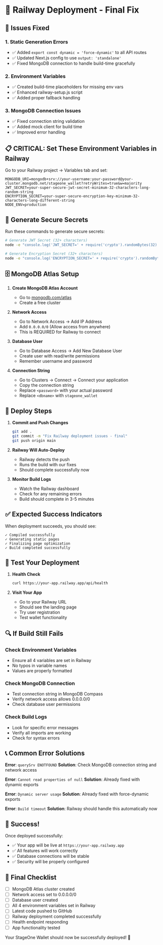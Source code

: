 # 🚀 Railway Deployment - Final Fix

## 🔧 **Issues Fixed**

### **1. Static Generation Errors**
- ✅ Added `export const dynamic = 'force-dynamic'` to all API routes
- ✅ Updated Next.js config to use `output: 'standalone'`
- ✅ Fixed MongoDB connection to handle build-time gracefully

### **2. Environment Variables**
- ✅ Created build-time placeholders for missing env vars
- ✅ Enhanced railway-setup.js script
- ✅ Added proper fallback handling

### **3. MongoDB Connection Issues**
- ✅ Fixed connection string validation
- ✅ Added mock client for build time
- ✅ Improved error handling

## 📋 **CRITICAL: Set These Environment Variables in Railway**

Go to your Railway project → Variables tab and set:

```env
MONGODB_URI=mongodb+srv://your-username:your-password@your-cluster.mongodb.net/stageone_wallet?retryWrites=true&w=majority
JWT_SECRET=your-super-secure-jwt-secret-minimum-32-characters-long-random-string
ENCRYPTION_SECRET=your-super-secure-encryption-key-minimum-32-characters-long-different-string
NODE_ENV=production
```

## 🔑 **Generate Secure Secrets**

Run these commands to generate secure secrets:

```bash
# Generate JWT Secret (32+ characters)
node -e "console.log('JWT_SECRET=' + require('crypto').randomBytes(32).toString('hex'))"

# Generate Encryption Secret (32+ characters)
node -e "console.log('ENCRYPTION_SECRET=' + require('crypto').randomBytes(32).toString('hex'))"
```

## 🗄️ **MongoDB Atlas Setup**

1. **Create MongoDB Atlas Account**
   - Go to [mongodb.com/atlas](https://mongodb.com/atlas)
   - Create a free cluster

2. **Network Access**
   - Go to Network Access → Add IP Address
   - Add `0.0.0.0/0` (Allow access from anywhere)
   - This is REQUIRED for Railway to connect

3. **Database User**
   - Go to Database Access → Add New Database User
   - Create user with read/write permissions
   - Remember username and password

4. **Connection String**
   - Go to Clusters → Connect → Connect your application
   - Copy the connection string
   - Replace `<password>` with your actual password
   - Replace `<dbname>` with `stageone_wallet`

## 🚀 **Deploy Steps**

1. **Commit and Push Changes**
   ```bash
   git add .
   git commit -m "Fix Railway deployment issues - final"
   git push origin main
   ```

2. **Railway Will Auto-Deploy**
   - Railway detects the push
   - Runs the build with our fixes
   - Should complete successfully now

3. **Monitor Build Logs**
   - Watch the Railway dashboard
   - Check for any remaining errors
   - Build should complete in 3-5 minutes

## ✅ **Expected Success Indicators**

When deployment succeeds, you should see:

```
✓ Compiled successfully
✓ Generating static pages
✓ Finalizing page optimization
✓ Build completed successfully
```

## 🧪 **Test Your Deployment**

1. **Health Check**
   ```bash
   curl https://your-app.railway.app/api/health
   ```

2. **Visit Your App**
   - Go to your Railway URL
   - Should see the landing page
   - Try user registration
   - Test wallet functionality

## 🔍 **If Build Still Fails**

### **Check Environment Variables**
- Ensure all 4 variables are set in Railway
- No typos in variable names
- Values are properly formatted

### **Check MongoDB Connection**
- Test connection string in MongoDB Compass
- Verify network access allows 0.0.0.0/0
- Check database user permissions

### **Check Build Logs**
- Look for specific error messages
- Verify all imports are working
- Check for syntax errors

## 📞 **Common Error Solutions**

**Error**: `querySrv ENOTFOUND`
**Solution**: Check MongoDB connection string and network access

**Error**: `Cannot read properties of null`
**Solution**: Already fixed with dynamic exports

**Error**: `Dynamic server usage`
**Solution**: Already fixed with force-dynamic exports

**Error**: `Build timeout`
**Solution**: Railway should handle this automatically now

## 🎉 **Success!**

Once deployed successfully:

- ✅ Your app will be live at `https://your-app.railway.app`
- ✅ All features will work correctly
- ✅ Database connections will be stable
- ✅ Security will be properly configured

## 📝 **Final Checklist**

- [ ] MongoDB Atlas cluster created
- [ ] Network access set to 0.0.0.0/0
- [ ] Database user created
- [ ] All 4 environment variables set in Railway
- [ ] Latest code pushed to GitHub
- [ ] Railway deployment completed successfully
- [ ] Health endpoint responding
- [ ] App functionality tested

Your StageOne Wallet should now be successfully deployed! 🚀